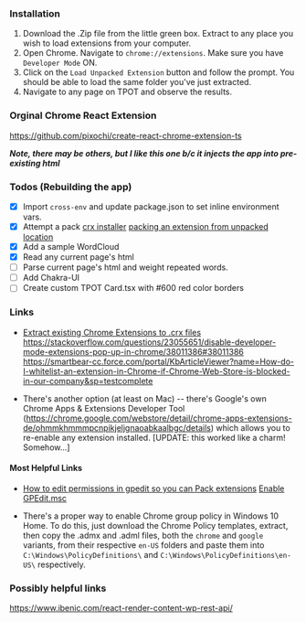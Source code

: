 ### Installation

1. Download the .Zip file from the little green box.  Extract to any place you wish to load extensions from your computer.
2. Open Chrome.  Navigate to `chrome://extensions`.  Make sure you have `Developer Mode` ON.
3. Click on the `Load Unpacked Extension` button and follow the prompt.  You should be able to load the same folder you've just extracted.
4. Navigate to any page on TPOT and observe the results.


### Orginal Chrome React Extension
https://github.com/pixochi/create-react-chrome-extension-ts

___Note, there may be others, but I like this one b/c it injects the app into pre-existing html___

### Todos (Rebuilding the app)

- [x] Import `cross-env` and update package.json to set inline environment vars.
- [x] Attempt a pack [crx installer](http://www.dre.vanderbilt.edu/~schmidt/android/android-4.0/external/chromium/chrome/common/extensions/docs/packaging.html) [packing an extension from unpacked location](https://www.addictivetips.com/web/how-to-export-an-installed-extension-chrome/)
- [x] Add a sample WordCloud
- [x] Read any current page's html
- [ ] Parse current page's html and weight repeated words.
- [ ] Add Chakra-UI
- [ ] Create custom TPOT Card.tsx with #600 red color borders

### Links
- [Extract existing Chrome Extensions to .crx files](http://crxextractor.com/)
https://stackoverflow.com/questions/23055651/disable-developer-mode-extensions-pop-up-in-chrome/38011386#38011386
https://smartbear-cc.force.com/portal/KbArticleViewer?name=How-do-I-whitelist-an-extension-in-Chrome-if-Chrome-Web-Store-is-blocked-in-our-company&sp=testcomplete

- There's another option (at least on Mac) -- there's Google's own Chrome Apps & Extensions Developer Tool (https://chrome.google.com/webstore/detail/chrome-apps-extensions-de/ohmmkhmmmpcnpikjeljgnaoabkaalbgc/details) which allows you to re-enable any extension installed.  [UPDATE: this worked like a charm!  Somehow...]

#### Most Helpful Links
- [How to edit permissions in gpedit so you can Pack extensions](https://stackoverflow.com/questions/23055651/disable-developer-mode-extensions-pop-up-in-chrome/38011386#38011386)
[Enable GPEdit.msc](https://www.itechtics.com/enable-gpedit-windows-10-home/)

- There's a proper way to enable Chrome group policy in Windows 10 Home.  To do this, just download the Chrome Policy templates, extract, then copy the .admx and .adml files, both the `chrome` and `google` variants, from their respective `en-US` folders and paste them into `C:\Windows\PolicyDefinitions\` and `C:\Windows\PolicyDefinitions\en-US\` respectively.

### Possibly helpful links
https://www.ibenic.com/react-render-content-wp-rest-api/